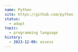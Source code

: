 ```yaml
---
name: Python
site: https://github.com/python
status:
  - adopt
topic:
  - programming language
history:
  - 2023-12-09: assess
---
```


